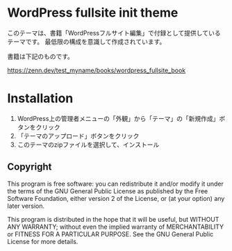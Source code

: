 # WordPress fullsite init theme

このテーマは、書籍「WordPressフルサイト編集」で付録として提供しているテーマです。
最低限の構成を意識して作成されています。

書籍は下記のものです。

https://zenn.dev/test_myname/books/wordpress_fullsite_book

# Installation

1. WordPress上の管理者メニューの「外観」から「テーマ」の「新規作成」ボタンをクリック
2. 「テーマのアップロード」ボタンをクリック
2. このテーマのzipファイルを選択して、インストール

## Copyright

This program is free software: you can redistribute it and/or modify
it under the terms of the GNU General Public License as published by
the Free Software Foundation, either version 2 of the License, or
(at your option) any later version.

This program is distributed in the hope that it will be useful,
but WITHOUT ANY WARRANTY; without even the implied warranty of
MERCHANTABILITY or FITNESS FOR A PARTICULAR PURPOSE. See the
GNU General Public License for more details.
